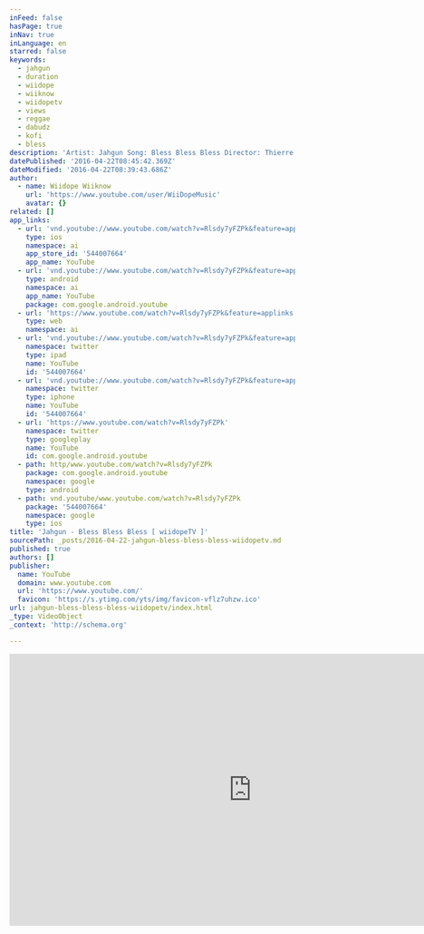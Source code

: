 ```yaml
---
inFeed: false
hasPage: true
inNav: true
inLanguage: en
starred: false
keywords:
  - jahgun
  - duration
  - wiidope
  - wiiknow
  - wiidopetv
  - views
  - reggae
  - dabudz
  - kofi
  - bless
description: 'Artist: Jahgun Song: Bless Bless Bless Director: Thierre Di Castro Garrito Produced by Flying Macaw Films, Inc. Music Production: Benjamin Hamlin Audio Engineering: Kofi Owusu-Ofori/ wiidope Copyright © 2015. All rights reserved. Special Thanks to Todd Sapre and Andrew Mcdonald at Kilt Studios. kiltstudios.com'
datePublished: '2016-04-22T08:45:42.369Z'
dateModified: '2016-04-22T08:39:43.686Z'
author:
  - name: Wiidope Wiiknow
    url: 'https://www.youtube.com/user/WiiDopeMusic'
    avatar: {}
related: []
app_links:
  - url: 'vnd.youtube://www.youtube.com/watch?v=Rlsdy7yFZPk&feature=applinks'
    type: ios
    namespace: ai
    app_store_id: '544007664'
    app_name: YouTube
  - url: 'vnd.youtube://www.youtube.com/watch?v=Rlsdy7yFZPk&feature=applinks'
    type: android
    namespace: ai
    app_name: YouTube
    package: com.google.android.youtube
  - url: 'https://www.youtube.com/watch?v=Rlsdy7yFZPk&feature=applinks'
    type: web
    namespace: ai
  - url: 'vnd.youtube://www.youtube.com/watch?v=Rlsdy7yFZPk&feature=applinks'
    namespace: twitter
    type: ipad
    name: YouTube
    id: '544007664'
  - url: 'vnd.youtube://www.youtube.com/watch?v=Rlsdy7yFZPk&feature=applinks'
    namespace: twitter
    type: iphone
    name: YouTube
    id: '544007664'
  - url: 'https://www.youtube.com/watch?v=Rlsdy7yFZPk'
    namespace: twitter
    type: googleplay
    name: YouTube
    id: com.google.android.youtube
  - path: http/www.youtube.com/watch?v=Rlsdy7yFZPk
    package: com.google.android.youtube
    namespace: google
    type: android
  - path: vnd.youtube/www.youtube.com/watch?v=Rlsdy7yFZPk
    package: '544007664'
    namespace: google
    type: ios
title: 'Jahgun - Bless Bless Bless [ wiidopeTV ]'
sourcePath: _posts/2016-04-22-jahgun-bless-bless-bless-wiidopetv.md
published: true
authors: []
publisher:
  name: YouTube
  domain: www.youtube.com
  url: 'https://www.youtube.com/'
  favicon: 'https://s.ytimg.com/yts/img/favicon-vflz7uhzw.ico'
url: jahgun-bless-bless-bless-wiidopetv/index.html
_type: VideoObject
_context: 'http://schema.org'

---
```

<iframe src="https://cdn.embedly.com/widgets/media.html?src=https%3A%2F%2Fwww.youtube.com%2Fembed%2FRlsdy7yFZPk%3Ffeature%3Doembed&amp;url=https%3A%2F%2Fwww.youtube.com%2Fwatch%3Fv%3DRlsdy7yFZPk&amp;image=https%3A%2F%2Fi.ytimg.com%2Fvi%2FRlsdy7yFZPk%2Fhqdefault.jpg&amp;key=b7d04c9b404c499eba89ee7072e1c4f7&amp;type=text%2Fhtml&amp;schema=youtube" width="854" height="480" scrolling="no" frameborder="0" allowfullscreen="" style=""></iframe>
